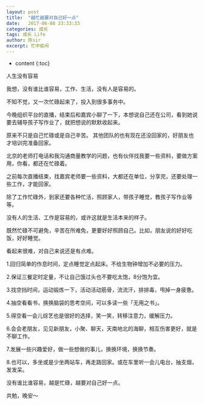 ```yaml
---
layout: post
title:  "越忙越要对自己好一点"
date:   2017-06-08 23:33:33
categories: 成长
tags: 成长 Life
author: 陈sir
excerpt: 忙中偷闲
---
```

* content
{:toc}

人生没有容易

我想，没有谁比谁容易，工作、生活，没有人是容易的。

不知不觉，又一次忙碌起来了，投入到很多事务中。

今晚组织平台的直播，结束后和嘉宾小聊了一下，本想说自己还在公司，看到她说要去辅导孩子写作业了，就把想说的默默收起来。

原来不只是自己忙碌或是自己辛苦。
其他团队的也有现在还没回家的，好朋友也才培训完准备回家。

北京的老师打电话和我沟通商量教学的问题，也有伙伴找我要一些资料，要做方案用，你看，都还在忙碌着。

之前每次直播结束，找嘉宾老师要一些资料，大都还在单位，分享完，还要处理一些工作，才能回家。

除了工作忙碌外，到家还要各种忙活，照顾家人，带孩子睡觉，教孩子写作业等等。

没有人的生活、工作是容易的，或许这就是生活本来的样子。

既然忙碌不可避免，辛苦在所难免，更要好好照顾自己。比如，朋友说的好好吃饭，好好睡觉。

看起来很难，对自己来说还是有点难。

1.回归简单的作息时间，定点睡觉定点起床。不给生物钟增加不必要的压力。

2.保证三餐定时定量，不让自己饿过头也不要吃太饱，8分饱为宜。

3.找空挡时间，运动锻炼一下，活动活动筋骨，流流汗，排排毒，甩掉一身疲惫。

4.抽空看看书，换换脑袋的思考空间，可以多读一些「无用之书」。

5.得空看一会儿综艺也是很好的选择，笑一笑，转移注意力，缓解压力。

6.会会老朋友，见见新朋友，小聚、聊天，天南地北的海聊，相互伤害更好，就是不聊工作。

7.发展一些兴趣爱好，做一些想做的事儿，换换环境，换换节奏。

8.也可以，多坐或是少坐两站车，再走路回家。或在车里听一会儿电台，抽支烟，发发呆。

没有谁比谁容易，越是忙碌，越要对自己好一点。

共勉，晚安～
